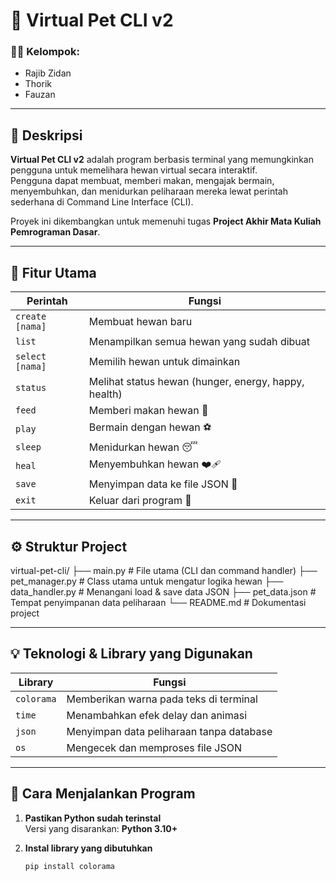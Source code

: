 # 🐾 Virtual Pet CLI v2

### 👨‍💻 Kelompok:
- Rajib Zidan  
- Thorik  
- Fauzan  

---

## 📘 Deskripsi
**Virtual Pet CLI v2** adalah program berbasis terminal yang memungkinkan pengguna untuk memelihara hewan virtual secara interaktif.  
Pengguna dapat membuat, memberi makan, mengajak bermain, menyembuhkan, dan menidurkan peliharaan mereka lewat perintah sederhana di Command Line Interface (CLI).

Proyek ini dikembangkan untuk memenuhi tugas **Project Akhir Mata Kuliah Pemrograman Dasar**.

---

## 🧩 Fitur Utama
| Perintah | Fungsi |
|-----------|---------|
| `create [nama]` | Membuat hewan baru |
| `list` | Menampilkan semua hewan yang sudah dibuat |
| `select [nama]` | Memilih hewan untuk dimainkan |
| `status` | Melihat status hewan (hunger, energy, happy, health) |
| `feed` | Memberi makan hewan 🍗 |
| `play` | Bermain dengan hewan ⚽ |
| `sleep` | Menidurkan hewan 😴 |
| `heal` | Menyembuhkan hewan ❤️‍🩹 |
| `save` | Menyimpan data ke file JSON 💾 |
| `exit` | Keluar dari program 🐾 |

---

## ⚙️ Struktur Project
virtual-pet-cli/
├── main.py # File utama (CLI dan command handler)
├── pet_manager.py # Class utama untuk mengatur logika hewan
├── data_handler.py # Menangani load & save data JSON
├── pet_data.json # Tempat penyimpanan data peliharaan
└── README.md # Dokumentasi project


---

## 💡 Teknologi & Library yang Digunakan
| Library | Fungsi |
|----------|---------|
| `colorama` | Memberikan warna pada teks di terminal |
| `time` | Menambahkan efek delay dan animasi |
| `json` | Menyimpan data peliharaan tanpa database |
| `os` | Mengecek dan memproses file JSON |

---

## 🚀 Cara Menjalankan Program
1. **Pastikan Python sudah terinstal**  
   Versi yang disarankan: **Python 3.10+**

2. **Instal library yang dibutuhkan**
   ```bash
   pip install colorama
